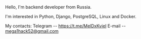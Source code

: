 Hello, I'm backend developer from Russia.

I'm interested in Python, Django, PostgreSQL, Linux and Docker.

My contacts:
Telegram -- https://t.me/MelDxKviel
E-mail -- mega1hack52@gmail.com
